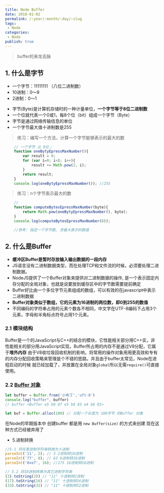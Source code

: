 ```yaml
---
title: Node Buffer
date: 2018-01-02
permalink: /:year/:month/:day/:slug
tags:
 - Node 
categories: 
 - Node
publish: true
---
```


> buffer的来龙去脉

## 1. 什么是字节
+ 一个字节：11111111 （八位二进制数）
+ 10进制：0～9 
+ 2进制：0～1

- 字节(Byte)是计算机存储时的一种计量单位，**一个字节等于8位二进制数**
- 一个位就代表一个0或1，每8个位（bit）组成一个字节（Byte）
- 字节是通过网络传输信息的单位
- 一个字节最大值十进制数是255

> 练习：编写一个方法，计算一个字节能够表示的最大的数

```js
    // 一个字节 占 8位；
    function oneBytyEpressMaxNumber(){
        var result = 0;
        for (var i=0; i<8; i++){
            result += Math.pow(2, i);
        }
        return result;
    }
    console.log(oneBytyEpressMaxNumber()); //255
```

> 练习：n个字节表示最大的数
```js
    // 
    function computeBytesEpressMaxNumber(byte){
        return Math.pow(oneBytyEpressMaxNumber(), byte);
    }
    console.log(computeBytesEpressMaxNumber(8));

    //思考: 指定一个字节数, 求最大表示的数值
```

## 2. 什么是Buffer
- **缓冲区Buffer是暂时存放输入输出数据的一段内存**
- JS语言没有二进制数据类型，而在处理TCP和文件流的时候，必须要处理二进制数据。
- NodeJS提供了一个Buffer对象来提供对二进制数据的操作, 是一个表示固定内存分配的全局对象，也就是说要放到缓存区中的字节数需要提前确定
- Buffer好比由一个多位字节元素组成的数组，可以有效的在javascript中表示二进制数据
- **Buffer对象类似于数组，它的元素为16进制的两位数，即0到255的数值**
- 不同编码的字符串占用的元素个数各不相同，中文字在UTF-8编码下占用3个元素，字母和半角标点符号占用1个元素。

### 2.1 模块结构
Buffer是一个的JavaScript与C++的结合的模块，它性能相关部分用C++实，非性能相关的部分用JavaScript实现，Buffer所占用的内存不是通过V8分配，它属于**堆外内存**
由于V8收垃圾回收机制的影响，将常用的操作对象用用更高效和专有的内存分配回收策略来管理是个不错的思路。并且由于buffer太常见，Node在进程启动的时候 就已经加载了，并放置在全局对象`global`所以无需`require()`可直接使用。


### 2.2 [Buffer 对象](http://nodejs.cn/api/buffer.html#buffer_class_method_buffer_alloc_size_fill_encoding)

```js
let buffer = Buffer.from('小布丁','uft-8')
console.log("buffer", buffer)
// buffer <Buffer e5 b0 8f e5 b8 83 e4 b8 81>

let buf = Buffer.alloc(100) // 分配一个长度为 100字节 的Buffer 对象
```
在Node的早期版本中 创建buffer 都是用 `new Buffer(size)` 的方式来创建 现在这种方式已经被弃用了








- 5.进制转换
```js
//5.1 将任意进制字符串转换为十进制
parseInt('11', 2); // 3 2进制转10进制
parseInt('77', 8); // 63 8进制转10进制
parseInt('0xe7', 16); //175 16进制转10进制
```

```js
// 5.2 将10进制转换为其它进制字符串
(3).toString(2)) // "11" 十进制转2进制
(17).toString(16) // "11" 十进制转16进制
(33).toString(32) // "11" 十提制转32进制

```
